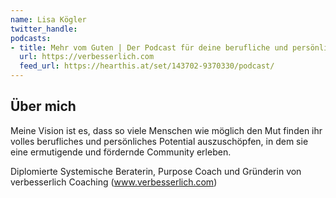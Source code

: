 ```yaml
---
name: Lisa Kögler
twitter_handle: 
podcasts:
- title: Mehr vom Guten | Der Podcast für deine berufliche und persönliche Weiterentwicklung
  url: https://verbesserlich.com
  feed_url: https://hearthis.at/set/143702-9370330/podcast/
---
```


## Über mich

Meine Vision ist es, dass so viele Menschen wie möglich den Mut finden ihr
volles berufliches und persönliches Potential auszuschöpfen, in dem sie eine
 ermutigende und fördernde Community erleben.

Diplomierte Systemische Beraterin, Purpose Coach und Gründerin von verbesserlich
Coaching (www.verbesserlich.com)
